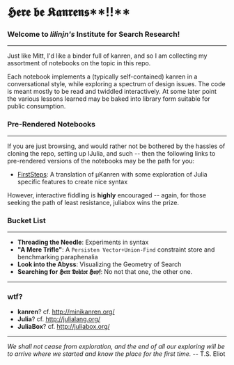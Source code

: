 # 𝕳𝖊𝖗𝖊 𝖇𝖊 𝕶𝖆𝖓𝖗𝖊𝖓𝖘**‼**

### Welcome to *lilinjn's* Institute for Search Research!
-----------------------------------------------------------
Just like Mitt, I'd like a binder full of kanren, and so I am collecting my assortment of notebooks on the topic in this repo. 

Each notebook implements a (typically self-contained) kanren in a conversational style, while exploring a spectrum of design issues.  The code is meant mostly to be read and twiddled interactively.  At some later point the various lessons learned may be baked into library form suitable for public consumption. 

### Pre-Rendered Notebooks
--------------------------
If you are just browsing, and would rather not be bothered by the hassles of cloning the repo, setting up IJulia, and such -- then the following links to pre-rendered versions of the notebooks may be the path for you:

* [FirstSteps]: A translation of µKanren with some exploration of Julia specific features to create nice syntax

[FirstSteps]:http://nbviewer.ipython.org/github/lilinjn/lilKanren/blob/master/FirstSteps.ipynb  

However, interactive fiddling is **highly** encouraged -- again, for those seeking the path of least resistance, juliabox wins the prize.

### Bucket List
--------------------------
* **Threading the Needle**: Experiments in syntax
* **"A Mere Trifle"**: A `Persisten Vector+Union-Find` constraint store and benchmarking paraphenalia
* **Look into the Abyss**: Visualizing the Geometry of Search
* **Searching for 𝕳𝔢𝔯𝔯 𝕯𝔬𝔨𝔱𝔬𝔯 𝕳𝔬𝔭𝔣**: No not that one, the other one.  

-------------------------

### wtf?
* **kanren**? cf. http://minikanren.org/
* **Julia**? cf. http://julialang.org/
* **JuliaBox**? cf. http://juliabox.org/

-------------------------

*We shall not cease from exploration, and the end of all our exploring will be to arrive where we started and know the place for the first time.* -- T.S. Eliot
